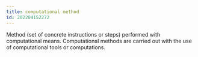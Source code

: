 ```yaml
---
title: computational method
id: 202204152272
---
```


Method (set of concrete instructions or steps) performed with computational means. Computational methods are carried out with the use of computational tools or computations. 
